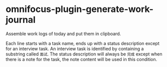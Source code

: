 # omnifocus-plugin-generate-work-journal
Assemble work logs of today and put them in clipboard.

Each line starts with a task name, ends up with a status description except for an interview task. An interview task is identified by containing a substring called `面试`. The status description will always be `完成` except when there is a note for the task, the note content will be used in this condition.

